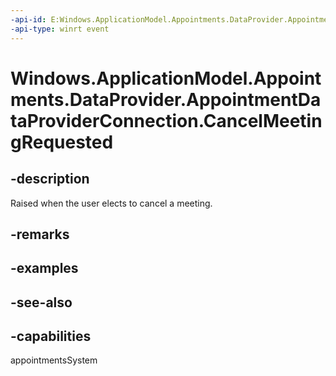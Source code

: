 ```yaml
---
-api-id: E:Windows.ApplicationModel.Appointments.DataProvider.AppointmentDataProviderConnection.CancelMeetingRequested
-api-type: winrt event
---
```


<!-- Event syntax
public event Windows.Foundation.TypedEventHandler CancelMeetingRequested<Windows.ApplicationModel.Appointments.DataProvider.AppointmentDataProviderConnection,  Windows.ApplicationModel.Appointments.DataProvider.AppointmentCalendarCancelMeetingRequestEventArgs>
-->

# Windows.ApplicationModel.Appointments.DataProvider.AppointmentDataProviderConnection.CancelMeetingRequested

## -description
Raised when the user elects to cancel a meeting.

## -remarks

## -examples

## -see-also

## -capabilities
appointmentsSystem
